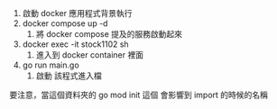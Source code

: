 1. 啟動 docker 應用程式背景執行
2. docker compose up -d
   1. 將 docker compose 提及的服務啟動起來
3. docker exec -it stock1102 sh
   1. 進入到 docker container 裡面
4. go run main.go
   1. 啟動 該程式進入檔


要注意，當這個資料夾的 go mod init <package-name>
這個 <package-name> 會影響到 import 的時候的名稱
